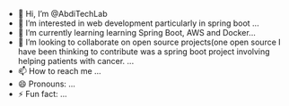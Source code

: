 - 👋 Hi, I’m @AbdiTechLab
- 👀 I’m interested in web development particularly in spring boot ...
- 🌱 I’m currently learning learning Spring Boot, AWS and Docker...
- 💞️ I’m looking to collaborate on open source projects(one open source I have been thinking to contribute was a spring boot project involving helping patients with cancer. ...
- 📫 How to reach me ...
- 😄 Pronouns: ...
- ⚡ Fun fact: ...

<!---
AbdiTechLab/AbdiTechLab is a ✨ special ✨ repository because its `README.md` (this file) appears on your GitHub profile.
You can click the Preview link to take a look at your changes.
--->
